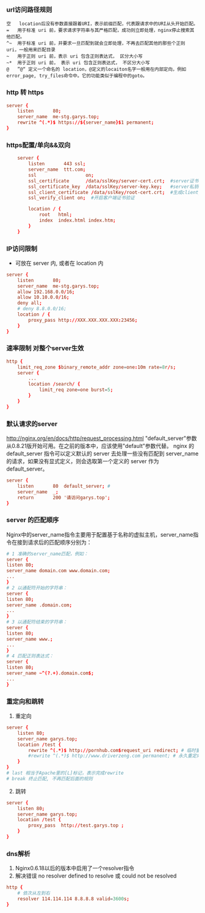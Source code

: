 ### url访问路径规则
```
空	location后没有参数直接跟着URI，表示前缀匹配，代表跟请求中的URI从头开始匹配。
=	用于标准 uri 前，要求请求字符串与其严格匹配，成功则立即处理，nginx停止搜索其他匹配。
^~	用于标准 uri 前，并要求一旦匹配到就会立即处理，不再去匹配其他的那些个正则 uri，一般用来匹配目录
~	用于正则 uri 前，表示 uri 包含正则表达式， 区分大小写
~*	用于正则 uri 前， 表示 uri 包含正则表达式， 不区分大小写
@	”@“ 定义一个命名的 location，@定义的locaiton名字一般用在内部定向，例如error_page, try_files命令中。它的功能类似于编程中的goto。
```

### http 转 https
```conf
server {
    listen       80;
    server_name  me-stg.garys.top;
    rewrite ^(.*)$ https://${server_name}$1 permanent;
}
```

### https配置/单向&&双向
```conf
    server {
        listen       443 ssl;
        server_name  ttt.com;
        ssl                  on;  
        ssl_certificate      /data/sslKey/server-cert.crt;  #server证书公钥
        ssl_certificate_key  /data/sslKey/server-key.key;   #server私钥
        ssl_client_certificate /data/sslKey/root-cert.crt;  #生成client_certificate的公钥
        ssl_verify_client on;  #开启客户端证书验证  

        location / {
            root   html;
            index  index.html index.htm;
        }
    }
```

### IP访问限制
- 可放在 server 内, 或者在 location 内
```conf IP
server {
    listen       80;
    server_name  me-stg.garys.top;
    allow 192.168.0.0/16;
    allow 10.10.0.0/16;
    deny all;
    # deny 8.8.0.0/16;
    location / {
        proxy_pass http://XXX.XXX.XXX.XXX:23456;
    }
}
```

### 速率限制 对整个server生效
```conf  
http {
    limit_req_zone $binary_remote_addr zone=one:10m rate=8r/s;
    server {
        ...
        location /search/ {
            limit_req zone=one burst=5;
        }
    }
}
```


### 默认请求的server
http://nginx.org/en/docs/http/request_processing.html
"default_server"参数从0.8.21版开始可用。在之前的版本中，应该使用"default"参数代替。
nginx 的 default_server 指令可以定义默认的 server 去处理一些没有匹配到 server_name 的请求，如果没有显式定义，则会选取第一个定义的 server 作为 default_server。
```conf
server {
    listen       80  default_server; # 
    server_name  _;
    return       200 '请访问garys.top';
}
```
### server 的匹配顺序
Nginx中的server_name指令主要用于配置基于名称的虚拟主机，server_name指令在接到请求后的匹配顺序分别为：
```conf
# 1 准确的server_name匹配，例如：
server {
listen 80;
server_name domain.com www.domain.com;
...
}
# 2 以通配符开始的字符串：
server {
listen 80;
server_name .domain.com;
...
}
# 3 以通配符结束的字符串：
server {
listen 80;
server_name www.;
...
}
# 4 匹配正则表达式：
server {
listen 80;
server_name ~^(?.+).domain.com$;
...
}
```

### 重定向和跳转
1. 重定向
```conf
server {
    listen 80;
    server_name garys.top;
    location /test {
        rewrite ^(.*)$ http://pornhub.com$request_uri redirect; # 临时重定向 302
        #rewrite ^(.*)$ http://www.driverzeng.com permanent; # 永久重定向 301
    }
}
# last 相当于Apache里的[L]标记，表示完成rewrite
# break 终止匹配, 不再匹配后面的规则
```
2. 跳转
```conf
server {
    listen 80;
    server_name garys.top;
    location /test {
        proxy_pass  http://test.garys.top ; 
    }
}
```

### dns解析
1. Nginx0.6.18以后的版本中启用了一个resolver指令
2. 解决错误 no resolver defined to resolve 或 could not be resolved
```conf
http {
    # 依次从左到右
    resolver 114.114.114 8.8.8.8 valid=3600s;
}
```